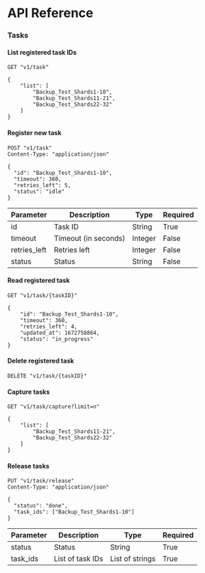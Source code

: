 # API Reference

### <a name="tasks"></a> Tasks

#### List registered task IDs

```
GET "v1/task"
```

```
{
    "list": [
        "Backup_Test_Shards1-10",
        "Backup_Test_Shards11-21",
        "Backup_Test_Shards22-32"
    ]
}
```

#### Register new task

```
POST "v1/task"
Content-Type: "application/json"

{
  "id": "Backup_Test_Shards1-10",
  "timeout": 360,
  "retries_left": 5,
  "status": "idle"
}
```

| Parameter    | Description          | Type    | Required |
| ------------ | -------------------- | ------- | -------- |
| id           | Task ID              | String  | True     |
| timeout      | Timeout (in seconds) | Integer | False    |
| retries_left | Retries left         | Integer | False    |
| status       | Status               | String  | False    |

#### Read registered task

```
GET "v1/task/{taskID}"
```

```
{
    "id": "Backup_Test_Shards1-10",
    "timeout": 360,
    "retries_left": 4,
    "updated_at": 1672758864,
    "status": "in_progress"
}
```

#### Delete registered task

```
DELETE "v1/task/{taskID}"
```

#### Capture tasks

```
GET "v1/task/capture?limit=n"
```

```
{
    "list": [
        "Backup_Test_Shards11-21",
        "Backup_Test_Shards22-32"
    ]
}
```

#### Release tasks

```
PUT "v1/task/release"
Content-Type: "application/json"

{
  "status": "done",
  "task_ids": ["Backup_Test_Shards1-10"]
}
```

| Parameter | Description      | Type            | Required |
| --------- | ---------------- | --------------- | -------- |
| status    | Status           | String          | True     |
| task_ids  | List of task IDs | List of strings | True     |
